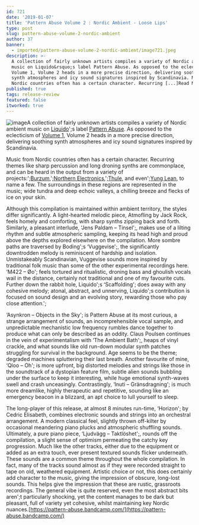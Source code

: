 ```yaml
---
id: 721
date: '2019-01-07'
title: 'Pattern Abuse Volume 2 : Nordic Ambient - Loose Lips'
type: post
slug: pattern-abuse-volume-2-nordic-ambient
author: 37
banner:
  - imported/pattern-abuse-volume-2-nordic-ambient/image721.jpeg
description: >-
  A collection of fairly unknown artists compiles a variety of Nordic ambient
  music on Liquido&rsquo;s label Pattern Abuse. As opposed to the eclecticism of
  Volume 1, Volume 2 heads in a more precise direction, delivering soothing
  synth atmospheres and icy sound signatures inspired by Scandinavia. Music from
  Nordic countries often has a certain character. Recurring [...]Read More...
published: true
tags: release-review
featured: false
itworked: true
---
```

![image](../imported/pattern-abuse-volume-2-nordic-ambient/image721.jpeg)A collection of fairly unknown artists compiles a variety of Nordic ambient music on [Liquido](https://www.discogs.com/artist/3621168-Liquido-2)';s label [Pattern Abuse](https://www.discogs.com/label/634766-Pattern-Abuse). As opposed to the eclecticism of [Volume 1](https://soundcloud.com/pattern-abuse/sets/pattern-abuse-compilation-1), Volume 2 heads in a more precise direction, delivering soothing synth atmospheres and icy sound signatures inspired by Scandinavia.

Music from Nordic countries often has a certain character. Recurring themes like sharp percussion and long droning synths are commonplace, and can be heard in the output from a variety of projects:';[Burzum](https://www.youtube.com/watch?v=cWKtrze79Ys),';[Northern Electronics](https://www.youtube.com/watch?v=5hd6lhTZJag),';[Thule](https://youtu.be/TUxGEoAWx2E), and even';[Yung Lean](https://www.youtube.com/watch?v=KOFw2UPLdPk), to name a few. The surroundings in these regions are represented in the music; wide tundra and deep echoic valleys, a chilling breeze and flecks of ice on your skin.

Although this compilation is maintained within ambient territory, the styles differ significantly. A light-hearted melodic piece, Atmofling by Jack Rock, feels homely and comforting, with sharp synths zipping back and forth. Similarly, a pleasant interlude, ‘Jens Paldam – Tinsel';, makes use of a lilting rhythm and subtle atmospheric sampling, keeping its head high and proud above the depths explored elsewhere on the compilation. More sombre paths are traversed by Boding';s ‘Vuggevise';, the significantly downtrodden melody is reminiscent of hardship and isolation. Unmistakeably Scandinavian, Vuggevise sounds more inspired by traditional folk music than some of the other experimental recordings here. ‘M422 – Øo'; feels tortured and ritualistic, droning bass and ghoulish vocals wail in the distance, certainly not traditional and one of my favourite cuts. Further down the rabbit hole, Liquido';s ‘Scaffolding'; does away with any cohesive melody; atonal, abstract, and unnerving, Liquido';s contribution is focused on sound design and an evolving story, rewarding those who pay close attention.';

‘Asynkron – Objects in the Sky'; is Pattern Abuse at its most curious, a strange arrangement of sounds, an incomprehensible vocal sample, and unpredictable mechanistic low frequency rumbles dance together to produce what can only be described as an oddity. Claus Poulsen continues in the vein of experimentalism with ‘The Ambient Bath';, heaps of vinyl crackle, and what sounds like old run-down modular synth patches struggling for survival in the background. Age seems to be the theme; degraded machines spluttering their last breath. Another favourite of mine, ‘Qloo – Oh'; is more upfront, big distorted melodies and strings like those in the soundtrack of a dystopian feature film, subtle alien sounds bubbling under the surface to keep it interesting, while huge emotional synth-waves swell and crash unceasingly. Contrastingly, ‘Inuti – Gränsdragning'; is much more dreamlike, highly therapeutic and repetitive, sounding like an emergency beacon in a blizzard, an apt choice to lull yourself to sleep.

The long-player of this release, at almost 8 minutes run-time, ‘Horizon'; by Cedric Elisabeth, combines electronic sounds and strings into an orchestral arrangement. A modern classical feel, slightly thrown off-kilter by occasional meandering piano plucks and atmospheric shuffling sounds. Ultimately, a pure piano piece, ‘Ljudvägg – Taktlöshet';, rounds off the compilation, a slight sense of optimism permeating the catchy key progression. Much like the other tracks, either due to the equipment or added as an extra touch, ever present textured sounds flicker underneath. These sounds are a common theme throughout the whole compilation. In fact, many of the tracks sound almost as if they were recorded straight to tape on old, weathered equipment. Artistic choice or not, this does certainly add character to the music, giving the impression of obscure, long-lost sounds. This helps give the impression that these are rustic, grassroots recordings. The general vibe is quite reserved, even the most abstract bits aren';t particularly shocking, yet the content manages to be dark but pleasant, full of variety yet cohesive, whilst maintaining key Nordic nuances.[https://pattern-abuse.bandcamp.com/](https://pattern-abuse.bandcamp.com/)